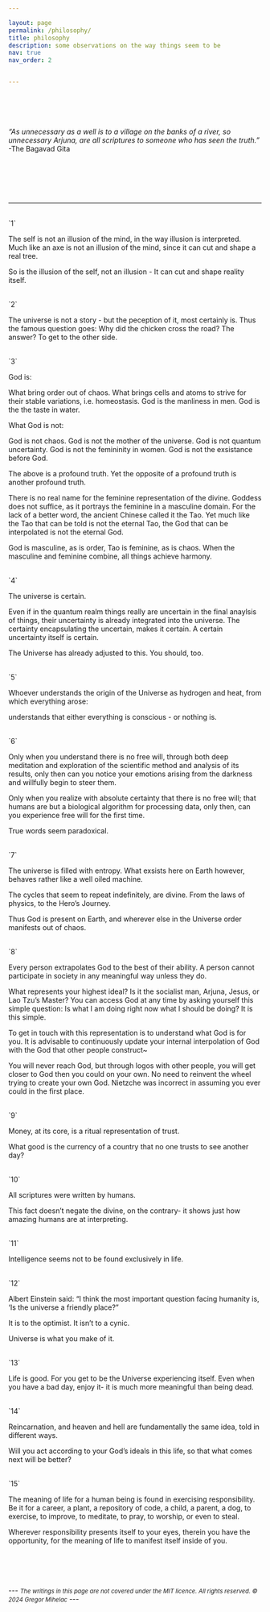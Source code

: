 ```yaml
---

layout: page
permalink: /philosophy/
title: philosophy
description: some observations on the way things seem to be
nav: true
nav_order: 2


---
```


<br>
<br>
<br>
<br>
<i>“As unnecessary as a well is to a village on the banks of a river,
so unnecessary Arjuna, are all scriptures to someone who has seen the truth.”</i><br>
-The Bagavad Gita
<br>
<br>
<br>
<br>
<br>
<br>

---

<br>
`1`

The self is not an illusion of the mind, in the way illusion is interpreted.
Much like an axe is not an illusion of the mind, since it can cut and shape a real tree.

So is the illusion of the self, not an illusion - It can cut and shape reality itself.

<br>
`2`

The universe is not a story - but the peception of it, most certainly is. 
Thus the famous question goes: Why did the chicken cross the road? The answer? To get to the other side.

<br>
`3`

God is: 

What bring order out of chaos.
What brings cells and atoms to strive for their stable variations, i.e. homeostasis.
God is the manliness in men.
God is the the taste in water.

What God is not: 

God is not chaos.
God is not the mother of the universe.
God is not quantum uncertainty.
God is not the femininity in women.
God is not the exsistance before God.

The above is a profound truth. Yet the opposite of a profound truth is another profound truth. 

There is no real name for the feminine representation of the divine. Goddess does not suffice, as it portrays the feminine in a masculine domain. 
For the lack of a better word, the ancient Chinese called it the Tao.
Yet much like the Tao that can be told is not the eternal Tao, the God that can be interpolated is not the eternal God.

God is masculine, as is order,
Tao is feminine, as is chaos.
When the masculine and feminine combine,
all things achieve harmony.

<br>
`4`

The universe is certain.

Even if in the quantum realm things really are uncertain in the final anaylsis of things, 
their uncertainty is already integrated into the universe.
The certainty encapsulating the uncertain, makes it certain.
A certain uncertainty itself is certain. 

The Universe has already adjusted to this.
You should, too.

<br>
`5`

Whoever understands the origin of the Universe as hydrogen and heat, from which everything arose:

understands that either everything is conscious - 
or nothing is.

<br>
`6`

Only when you understand there is no free will, 
through both deep meditation and exploration of the scientific method and analysis of its results,
only then can you notice your emotions arising from the darkness and willfully begin to steer them.

Only when you realize with absolute certainty that there is no free will; 
that humans are but a biological algorithm for processing data,
only then, can you experience free will for the first time.

True words seem paradoxical.

<br>
`7`

The universe is filled with entropy. 
What exsists here on Earth however, behaves rather like a well oiled machine.

The cycles that seem to repeat indefinitely, are divine. 
From the laws of physics, to the Hero’s Journey.

Thus God is present on Earth,
and wherever else in the Universe order manifests out of chaos.

<br>
`8`

Every person extrapolates God to the best of their ability. 
A person cannot participate in society in any meaningful way unless they do.

What represents your highest ideal? Is it the socialist man, Arjuna, Jesus, or Lao Tzu’s Master? 
You can access God at any time by asking yourself this simple question: Is what I am doing right now what I should be doing?
It is this simple. 

To get in touch with this representation is to understand what God is for you.
It is advisable to continuously update your internal interpolation of God with the God that other people construct~

You will never reach God, but through logos with other people, you will get closer to God then you could on your own.
No need to reinvent the wheel trying to create your own God. 
Nietzche was incorrect in assuming you ever could in the first place.

<br>
`9`

Money, at its core, is a ritual representation of trust.

What good is the currency of a country that no one trusts to see another day?

<br>
`10`

All scriptures were written by humans.

This fact doesn’t negate the divine, on the contrary- 
it shows just how amazing humans are at interpreting.

<br>
`11`

Intelligence seems not to be found exclusively in life.

<br>
`12`

Albert Einstein said: “I think the most important question facing humanity is, ‘Is the universe a friendly place?”

It is to the optimist. It isn’t to a cynic.

Universe is what you make of it.

<br>
`13`

Life is good. For you get to be the Universe experiencing itself. 
Even when you have a bad day, enjoy it- it is much more meaningful than being dead.

<br>
`14`

Reincarnation, and heaven and hell are fundamentally the same idea, told in different ways.

Will you act according to your God’s ideals in this life, 
so that what comes next will be better?

<br>
`15`

The meaning of life for a human being is found in exercising responsibility. 
Be it for a career, a plant, a repository of code, a child, a parent, a dog, to exercise, to improve, to meditate, to pray, to worship, or even to steal.

Wherever responsibility presents itself to your eyes,
therein you have the opportunity, for the meaning of life to manifest itself inside of you.

<br>
<br>
<br>
<br>
---
<small><i>The writings in this page are not covered under the MIT licence. All rights reserved. © 2024 Gregor Mihelac</i></small>
---
<br>
<br>
<br>
<br>



